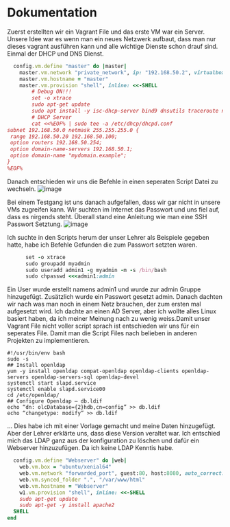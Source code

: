 # Dokumentation

Zuerst erstellten wir ein Vagrant File und das erste VM war ein Server. Unsere Idee war es wenn man ein neues Netzwerk aufbaut, 
dass man nur dieses vagrant ausführen kann und alle wichtige Dienste schon drauf sind. Einmal der DHCP und DNS Dienst.
```ruby
  config.vm.define "master" do |master|
    master.vm.network "private_network", ip: "192.168.50.2", virtualbox__dhcp_server: false
    master.vm.hostname = "master"
    master.vm.provision "shell", inline: <<-SHELL 
        # Debug ON!!!
        set -o xtrace
        sudo apt-get update
        sudo apt install -y isc-dhcp-server bind9 dnsutils traceroute nmap
        # DHCP Server
        cat <<%EOF% | sudo tee -a /etc/dhcp/dhcpd.conf
subnet 192.168.50.0 netmask 255.255.255.0 {
 range 192.168.50.20 192.168.50.100;
 option routers 192.168.50.254;
 option domain-name-servers 192.168.50.1;
 option domain-name "mydomain.example";
}
%EOF%
```
Danach entschieden wir uns die Befehle in einen seperaten Script Datei zu wechseln.
![image](https://user-images.githubusercontent.com/89509863/134143506-4abf44e2-2764-497e-aed9-f609b845ee11.png)

Bei einem Testgang ist uns danach aufgefallen, dass wir gar nicht in unsere VMs zugreifen kann.
Wir suchten im Internet das Passwort und uns fiel auf, dass es nirgends steht. Überall stand eine Anleitung wie man eine SSH Passwort Setztung.
![image](https://user-images.githubusercontent.com/89509863/134144948-097a833b-da58-452a-b707-898b7440e80d.png)

Ich suchte in den Scripts herum der unser Lehrer als Beispiele gegeben hatte, habe ich Befehle Gefunden die zum Passwort setzten waren.
```ruby
      set -o xtrace
      sudo groupadd myadmin
      sudo useradd admin1 -g myadmin -m -s /bin/bash
      sudo chpasswd <<<admin1:admin

```
Ein User wurde erstellt namens admin1 und wurde zur admin Gruppe hinzugefügt. Zusätzlich wurde ein Passwort gesetzt admin. Danach dachten wir nach was man noch in einem Netz brauchen, der zum ersten mal aufgesetzt wird. Ich dachte an einen AD Server, aber ich wollte alles Linux basiert haben, da ich meiner Meinung nach zu wenig weiss.Damit unser Vagrant File nicht voller script sprach ist entschieden wir uns für ein seperates File. Damit man die Script Files nach belieben in anderen Projekten zu implementieren.

```script
#!/usr/bin/env bash
sudo -s
## Install openldap
yum -y install openldap compat-openldap openldap-clients openldap-servers openldap-servers-sql openldap-devel
systemctl start slapd.service
systemctl enable slapd.service00
cd /etc/openldap/
## Configure Openldap — db.ldif
echo “dn: olcDatabase={2}hdb,cn=config” >> db.ldif
echo “changetype: modify” >> db.ldif
``` 
...
Dies habe ich mit einer Vorlage gemacht und meine Daten hinzugefügt. Aber der Lehrer erklärte uns, dass diese Version veraltet war. Ich entschied mich das LDAP ganz aus der konfiguration zu löschen und dafür ein Webserver hinzuzufügen. Da ich keine LDAP Kenntis habe.

```ruby
  config.vm.define "Webserver" do |web|
    web.vm.box = "ubuntu/xenial64"
    web.vm.network "forwarded_port", guest:80, host:8080, auto_correct: true
    web.vm.synced_folder ".", "/var/www/html"  
    web.vm.hostname = "Webserver" 
    w1.vm.provision "shell", inline: <<-SHELL 
    sudo apt-get update
    sudo apt-get -y install apache2 
  SHELL
end
```
